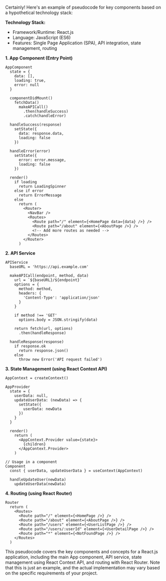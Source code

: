 Certainly! Here's an example of pseudocode for key components based on a hypothetical technology stack:

**Technology Stack:**
- Framework/Runtime: React.js
- Language: JavaScript (ES6)
- Features: Single Page Application (SPA), API integration, state management, routing

**1. App Component (Entry Point)**
```
AppComponent
  state = {
    data: [],
    loading: true,
    error: null
  }

  componentDidMount()
    fetchData()
      makeAPICall()
        .then(handleSuccess)
        .catch(handleError)

  handleSuccess(response)
    setState({
      data: response.data,
      loading: false
    })

  handleError(error)
    setState({
      error: error.message,
      loading: false
    })

  render()
    if loading
      return LoadingSpinner
    else if error
      return ErrorMessage
    else
      return (
        <Router>
          <NavBar />
          <Routes>
            <Route path="/" element={<HomePage data={data} />} />
            <Route path="/about" element={<AboutPage />} />
            <!-- Add more routes as needed -->
          </Routes>
        </Router>
      )
```

**2. API Service**
```
APIService
  baseURL = 'https://api.example.com'

  makeAPICall(endpoint, method, data)
    url = `${baseURL}/${endpoint}`
    options = {
      method: method,
      headers: {
        'Content-Type': 'application/json'
      }
    }

    if method !== 'GET'
      options.body = JSON.stringify(data)

    return fetch(url, options)
      .then(handleResponse)

  handleResponse(response)
    if response.ok
      return response.json()
    else
      throw new Error('API request failed')
```

**3. State Management (using React Context API)**
```
AppContext = createContext()

AppProvider
  state = {
    userData: null,
    updateUserData: (newData) => {
      setState({
        userData: newData
      })
    }
  }

  render()
    return (
      <AppContext.Provider value={state}>
        {children}
      </AppContext.Provider>
    )

// Usage in a component
Component
  const { userData, updateUserData } = useContext(AppContext)

  handleUpdateUser(newData)
    updateUserData(newData)
```

**4. Routing (using React Router)**
```
Router
  return (
    <Routes>
      <Route path="/" element={<HomePage />} />
      <Route path="/about" element={<AboutPage />} />
      <Route path="/users" element={<UserListPage />} />
      <Route path="/users/:userId" element={<UserDetailPage />} />
      <Route path="*" element={<NotFoundPage />} />
    </Routes>
  )
```

This pseudocode covers the key components and concepts for a React.js application, including the main App component, API service, state management using React Context API, and routing with React Router. Note that this is just an example, and the actual implementation may vary based on the specific requirements of your project.